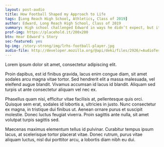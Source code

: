 ```yaml
---
layout: post-audio
title: How Football Shaped my Approach to Life
tags: [Long Reach High School, Athletics, Class of 2019] 
author: Edward, Long Reach High School, Class of 2019
summary: High school challenged Edward in ways he didn’t expect, but it was his lessons from the field that got him through some of his roughest patches.
prof-img: https://placehold.it/200x200
btn: Hear Edward's Story
sec-featured: yes
bg-img: /story-strong/img/lrhs-football-player.jpg
audio-file: http://developer.mozilla.org/@api/deki/files/2926/=AudioTest_(1).ogg
---
```


Lorem ipsum dolor sit amet, consectetur adipiscing elit. 

Proin dapibus, est id finibus gravida, lacus enim congue diam, sit amet sodales arcu magna vitae tortor. Sed hendrerit elit a massa malesuada, vel eleifend augue blandit. Vivamus accumsan id lacus id blandit. Aliquam sed turpis ut ante consectetur aliquam vel nec ex. 

Phasellus quam nisi, efficitur vitae facilisis at, pellentesque quis orci. Quisque sem erat, sodales id lobortis a, ultricies in justo. Nunc consectetur ex magna, in tristique dui finibus ut. Aenean ornare purus et suscipit molestie. Donec luctus feugiat viverra. Proin sagittis ante nulla, sit amet volutpat turpis sagittis sed. 

Maecenas maximus elementum tellus id pulvinar. Curabitur tempus ipsum lacus, at scelerisque tortor placerat vitae. Donec rutrum, purus vitae aliquam luctus, nisl dui porttitor arcu, a lobortis diam nibh eu dui.